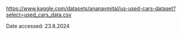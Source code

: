 https://www.kaggle.com/datasets/ananaymital/us-used-cars-dataset?select=used_cars_data.csv

Date accessed: 23.8.2024